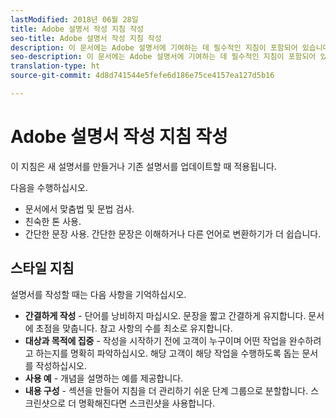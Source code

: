 ```yaml
---
lastModified: 2018년 06월 28일
title: Adobe 설명서 작성 지침 작성
seo-title: Adobe 설명서 작성 지침 작성
description: 이 문서에는 Adobe 설명서에 기여하는 데 필수적인 지침이 포함되어 있습니다.
seo-description: 이 문서에는 Adobe 설명서에 기여하는 데 필수적인 지침이 포함되어 있습니다.
translation-type: ht
source-git-commit: 4d8d741544e5fefe6d186e75ce4157ea127d5b16

---
```


# Adobe 설명서 작성 지침 작성

이 지침은 새 설명서를 만들거나 기존 설명서를 업데이트할 때 적용됩니다.

다음을 수행하십시오.

- 문서에서 맞춤법 및 문법 검사.
- 친숙한 톤 사용.
- 간단한 문장 사용. 간단한 문장은 이해하거나 다른 언어로 변환하기가 더 쉽습니다.

## 스타일 지침

설명서를 작성할 때는 다음 사항을 기억하십시오.

- **간결하게 작성** - 단어를 낭비하지 마십시오. 문장을 짧고 간결하게 유지합니다. 문서에 초점을 맞춥니다. 참고 사항의 수를 최소로 유지합니다.
- **대상과 목적에 집중** - 작성을 시작하기 전에 고객이 누구이며 어떤 작업을 완수하려고 하는지를 명확히 파악하십시오. 해당 고객이 해당 작업을 수행하도록 돕는 문서를 작성하십시오.
- **사용 예** - 개념을 설명하는 예를 제공합니다.
- **내용 구성** - 섹션을 만들어 지침을 더 관리하기 쉬운 단계 그룹으로 분할합니다. 스크린샷으로 더 명확해진다면 스크린샷을 사용합니다.
